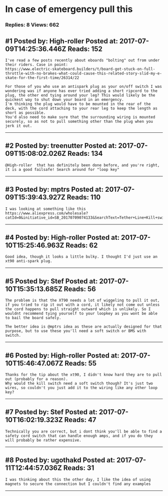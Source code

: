 # In case of emergency pull this

### Replies: 8 Views: 662

## \#1 Posted by: High-roller Posted at: 2017-07-09T14:25:36.446Z Reads: 152

```
I've read a few posts recently about eboards "bolting" out from under their riders. Case in point:
https://www.electric-skateboard.builders/t/board-got-stuck-on-full-throttle-with-no-brakes-what-could-cause-this-related-story-slid-my-e-skate-for-the-first-time/26314/22

For those of you who use an antispark plug as your on/off switch I was wondering was if anyone has ever tried adding a short ripcord to the plug, the other end tying around your leg? This would likely be the quickest way to shut down your board in an emergency.
I'm thinking the plug would have to be mounted in the rear of the deck, with the cord attaching to your rear leg to keep the length as short as possible.
You'd also need to make sure that the surrounding wiring is mounted securely, so as not to pull something other than the plug when you jerk it out.
```

---
## \#2 Posted by: treenutter Posted at: 2017-07-09T15:08:02.026Z Reads: 134

```
@High-roller  that has definitely been done before, and you're right, it is a good failsafe! Search around for "loop key"
```

---
## \#3 Posted by: mptrs Posted at: 2017-07-09T15:39:43.927Z Reads: 110

```
I was looking at something like this
https://www.aliexpress.com/wholesale?catId=0&initiative_id=SB_20170709074133&SearchText=Tether+Line+Kill+switch
```

---
## \#4 Posted by: High-roller Posted at: 2017-07-10T15:25:46.963Z Reads: 62

```
Good idea, though it looks a little bulky. I thought I'd just use an xt90 anti-spark plug.
```

---
## \#5 Posted by: Stef Posted at: 2017-07-10T15:35:13.685Z Reads: 56

```
The problem is that the XT90 needs a lot of wiggeling to pull it out, if you tried to rip it out with a cord, it likely not come out unless the cord happens to pull straight outward which is unlikely. So I wouldnt recommend tying yourself to your loopkey as you wont be able to bail the board safely.

The better idea is @mptrs idea as these are actually designed for that purpose, but to use these you'll need a soft switch or BMS with switch.
```

---
## \#6 Posted by: High-roller Posted at: 2017-07-10T15:46:47.067Z Reads: 55

```
Thanks for the tip about the xt90, I didn't know hard they are to pull out (probably for a reason).
Why would the kill switch need a soft switch though? It's just two wires, so couldn't you just add it to the wiring like any other loop key?
```

---
## \#7 Posted by: Stef Posted at: 2017-07-10T16:02:19.323Z Reads: 47

```
Technically you are correct, but i dont think you'll be able to find a safety cord switch that can handle enough amps, and if you do they will probably be rather expensive.
```

---
## \#8 Posted by: ugothakd Posted at: 2017-07-11T12:44:57.036Z Reads: 31

```
I was thinking about this the other day, I like the idea of using magnets to secure the connection but I couldn't find any examples
```

---
